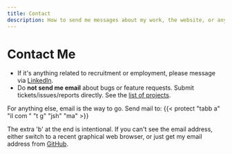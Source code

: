 ```yaml
---
title: Contact
description: How to send me messages about my work, the website, or anything really.
---
```


# Contact Me

- If it's anything related to recruitment or employment, please message via [LinkedIn].
- Do **not send me email** about bugs or feature requests. Submit tickets/issues/reports directly. See the [list of projects](/projects).

For anything else, email is the way to go. Send mail to: {{< protect "tabb a" "il com " "t g" "jsh" "ma" >}}

The extra 'b' at the end is intentional. If you can't see the email address, either switch to a recent graphical web browser, or just get my email address from [GitHub].

[LinkedIn]: https://www.linkedin.com/in/jacob-shtabnoy-a9077624b
[GitHub]: https://github.com/jshtab

